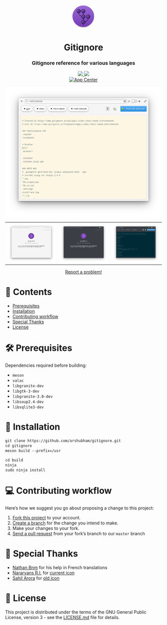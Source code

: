 <div align="center">
  <span align="center">  <a href="https://appcenter.elementary.io/com.github.arshubham.gitignore"><img width="80" height="80" class="center" src="https://raw.githubusercontent.com/arshubham/gitignore/master/data/images/com.github.arshubham.gitignore.png" alt="Icon">    </a></span>
  <h1 align="center">Gitignore</h1>
  <h3 align="center">Gitignore reference for various languages</h3>
</div>

<p align="center">
  <a href="https://github.com/arshubham/gitignore/blob/master/LICENSE.md">
    <img src="https://img.shields.io/badge/license-GPLv3-brightgreen.svg">
    <img src="https://img.shields.io/static/v1.svg?label=TravisCI&message=Passing&color=blue">
  </a>
  <br>
  <a href="https://appcenter.elementary.io/com.github.arshubham.gitignore.desktop">
  <img src="https://appcenter.elementary.io/badge.svg" alt="App Center">
  </a>

</p>


<p align="center">
    <img src="https://github.com/arshubham/gitignore/blob/master/data/images/Screenshot-3.png" alt="Screenshot">
    <table>
      <tr>
        <td>
          <img src="https://github.com/arshubham/gitignore/blob/master/data/images/Screenshot-1.png" alt="Screenshot">
        </td>
        <td>
          <img src="https://github.com/arshubham/gitignore/blob/master/data/images/Screenshot-2.png" alt="Screenshot">
        </td>
        <td>
          <img src="https://github.com/arshubham/gitignore/blob/master/data/images/Screenshot-4.png" alt="Screenshot">
        </td>
      </tr>
    </table>
</p>

<p align="center">
 <a href="https://github.com/arshubham/gitignore/issues"> Report a problem! </a>
</p>

# :closed_book: Contents
 - [Prerequisites](https://github.com/manavbabber/gitignore/blob/master/README.md#hammer_and_wrench-prerequisites)
 - [Installation](https://github.com/manavbabber/gitignore/blob/master/README.md#link-installation)
 - [Contributing workflow](https://github.com/manavbabber/gitignore/blob/master/README.md#computer-contributing-workflow)
 - [Special Thanks](https://github.com/manavbabber/gitignore/blob/master/README.md#tada-special-thanks)
 - [License](https://github.com/manavbabber/gitignore/blob/master/README.md#page_facing_up-license)

# :hammer_and_wrench: Prerequisites
Dependencies required
before building:
 - `meson`
 - `valac`
 - `libgranite-dev`
 - `libgtk-3-dev`
 - `libgranite-3.0-dev`
 - `libsoup2.4-dev`
 - `libsqlite3-dev`


# :link: Installation

```
git clone https://github.com/arshubham/gitignore.git
cd gitignore
meson build --prefix=/usr
```
```
cd build
ninja
sudo ninja install
```
# :computer: Contributing workflow
Here’s how we suggest you go about proposing a change to this project:

1. [Fork this project][fork] to your account.
2. [Create a branch][branch] for the change you intend to make.
3. Make your changes to your fork.
4. [Send a pull request][pr] from your fork’s branch to our `master` branch

[fork]: https://help.github.com/articles/fork-a-repo/
[branch]: https://help.github.com/articles/creating-and-deleting-branches-within-your-repository
[pr]: https://help.github.com/articles/using-pull-requests/

# :tada: Special Thanks 
- [Nathan Bnm](https://github.com/NathanBnm) for his help in French translations
- [Nararyans R.I.](https://github.com/Fatih20) for [current icon](https://raw.githubusercontent.com/arshubham/gitignore/master/data/images/com.github.arshubham.gitignore.png)
- [Sahil Arora](https://github.com/sahilarora3117) for [old icon](https://raw.githubusercontent.com/arshubham/gitignore/198623596d403b51eb867618da69fc874413f557/data/images/com.github.arshubham.gitignore.png)

# :page_facing_up: License 
This project is distributed under the terms of the GNU General Public License, version 3 - see the [LICENSE.md](LICENSE.md) file for details.
